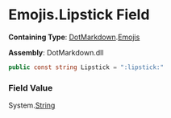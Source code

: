 # Emojis\.Lipstick Field

**Containing Type**: [DotMarkdown](../../README.md)\.[Emojis](../README.md)

**Assembly**: DotMarkdown\.dll

```csharp
public const string Lipstick = ":lipstick:"
```

### Field Value

System\.[String](https://docs.microsoft.com/en-us/dotnet/api/system.string)